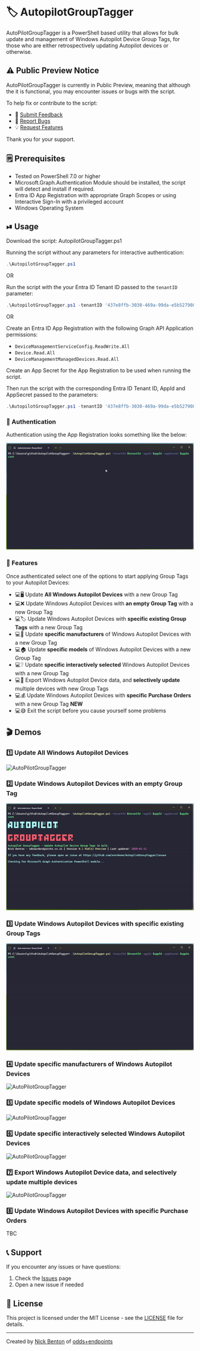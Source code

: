 # 🏷 AutopilotGroupTagger

AutoPilotGroupTagger is a PowerShell based utility that allows for bulk update and management of Windows Autopilot Device Group Tags, for those who are either retrospectively updating Autopilot devices or otherwise.

## ⚠ Public Preview Notice

AutoPilotGroupTagger is currently in Public Preview, meaning that although the it is functional, you may encounter issues or bugs with the script.

To help fix or contribute to the script:

- 📝 [Submit Feedback](https://github.com/ennnbeee/AutopilotGroupTagger/issues/new?labels=feedback)
- 🐛 [Report Bugs](https://github.com/ennnbeee/AutopilotGroupTagger/issues/new?labels=bug)
- 💡 [Request Features](https://github.com/ennnbeee/AutopilotGroupTagger/issues/new?labels=enhancement)

Thank you for your support.

## 🗒 Prerequisites

- Tested on PowerShell 7.0 or higher
- Microsoft.Graph.Authentication Module should be installed, the script will detect and install if required.
- Entra ID App Registration with appropriate Graph Scopes or using Interactive Sign-In with a privileged account
- Windows Operating System

## ⏯ Usage

Download the script: AutopilotGroupTagger.ps1

Running the script without any parameters for interactive authentication:

```powershell
.\AutopilotGroupTagger.ps1
```

OR

Run the script with the your Entra ID Tenant ID passed to the `tenantID` parameter:

```powershell
.\AutopilotGroupTagger.ps1 -tenantID '437e8ffb-3030-469a-99da-e5b527908099'
```

OR

Create an Entra ID App Registration with the following Graph API Application permissions:

- `DeviceManagementServiceConfig.ReadWrite.All`
- `Device.Read.All`
- `DeviceManagementManagedDevices.Read.All`

Create an App Secret for the App Registration to be used when running the script.

Then run the script with the corresponding Entra ID Tenant ID, AppId and AppSecret passed to the parameters:

```powershell
.\AutopilotGroupTagger.ps1 -tenantID '437e8ffb-3030-469a-99da-e5b527908099' -appId '799ebcfa-ca81-4e63-baaf-a35123164d78' -appSecret 'g708Q~uot4xo9dU_1TjGQIuUr0UyBHNZmY2mdcy6'
```

### 🔐 Authentication

Authentication using the App Registration looks something like the below:

![AutoPilotGroupTagger](img/AutopilotGroupTagger.gif)

### 🌟 Features

Once authenticated select one of the options to start applying Group Tags to your Autopilot Devices:

- 💻🖥 Update **All Windows Autopilot Devices** with a new Group Tag
- 💻❌ Update Windows Autopilot Devices with **an empty Group Tag** with a new Group Tag
- 💻🏷 Update Windows Autopilot Devices with **specific existing Group Tags** with a new Group Tag
- 💻🏢 Update **specific manufacturers** of Windows Autopilot Devices with a new Group Tag
- 💻🏠 Update **specific models** of Windows Autopilot Devices with a new Group Tag
- 💻❔ Update **specific interactively selected** Windows Autopilot Devices with a new Group Tag
- 💻📔 Export Windows Autopilot Device data, and **selectively update** multiple devices with new Group Tags
- 💻💰 Update Windows Autopilot Devices with **specific Purchase Orders** with a new Group Tag  **NEW**
- 💻😅 Exit the script before you cause yourself some problems

## 🎬 Demos

### 1️⃣ Update All Windows Autopilot Devices

![AutoPilotGroupTagger](img/AutopilotGroupTagger-1.gif)

### 2️⃣ Update Windows Autopilot Devices with an empty Group Tag

![AutoPilotGroupTagger](img/AutopilotGroupTagger-2.gif)

### 3️⃣ Update Windows Autopilot Devices with specific existing Group Tags

![AutoPilotGroupTagger](img/AutopilotGroupTagger-3.gif)

### 4️⃣ Update specific manufacturers of Windows Autopilot Devices

![AutoPilotGroupTagger](img/AutopilotGroupTagger-4.gif)

### 5️⃣ Update specific models of Windows Autopilot Devices

![AutoPilotGroupTagger](img/AutopilotGroupTagger-5.gif)

### 6️⃣ Update specific interactively selected Windows Autopilot Devices

![AutoPilotGroupTagger](img/AutopilotGroupTagger-6.gif)

### 7️⃣ Export Windows Autopilot Device data, and selectively update multiple devices

![AutoPilotGroupTagger](img/AutopilotGroupTagger-7.gif)

### 8️⃣ Update Windows Autopilot Devices with specific Purchase Orders

TBC

## 📞 Support

If you encounter any issues or have questions:

1. Check the [Issues](https://github.com/ennnbeee/AutopilotGroupTagger/issues) page
2. Open a new issue if needed

## 📜 License

This project is licensed under the MIT License - see the [LICENSE](LICENSE) file for details.

---

Created by [Nick Benton](https://github.com/ennnbeee) of [odds+endpoints](https://www.oddsandendpoints.co.uk/)
